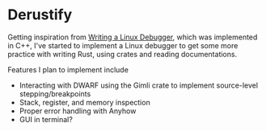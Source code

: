 # Derustify

Getting inspiration from [Writing a Linux Debugger](https://blog.tartanllama.xyz/writing-a-linux-debugger-setup/), 
which was implemented in C++, I've started to implement a Linux debugger
to get some more practice with writing Rust, using crates and reading 
documentations.

Features I plan to implement include 
- Interacting with DWARF using the Gimli crate to implement
  source-level stepping/breakpoints
- Stack, register, and memory inspection
- Proper error handling with Anyhow
- GUI in terminal?
